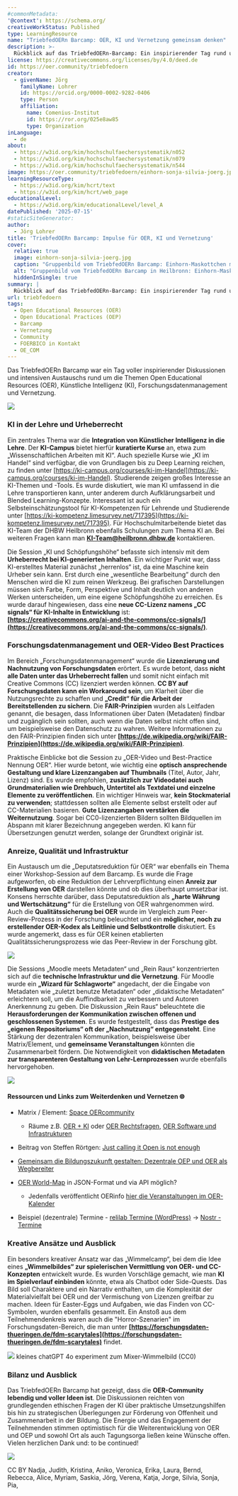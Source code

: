 ```yaml
---
#commonMetadata:
'@context': https://schema.org/
creativeWorkStatus: Published
type: LearningResource
name: "TriebfedOERn Barcamp: OER, KI und Vernetzung gemeinsam denken"
description: >-
  Rückblick auf das TriebfedOERn-Barcamp: Ein inspirierender Tag rund um Open Educational Resources (OER) und Vernetzung der Hochschulen.
license: https://creativecommons.org/licenses/by/4.0/deed.de
id: https://oer.community/triebfedoern
creator:
  - givenName: Jörg
    familyName: Lohrer
    id: https://orcid.org/0000-0002-9282-0406
    type: Person
    affiliation:
      name: Comenius-Institut
      id: https://ror.org/025e8aw85
      type: Organization
inLanguage:
  - de
about:
  - https://w3id.org/kim/hochschulfaechersystematik/n052
  - https://w3id.org/kim/hochschulfaechersystematik/n079
  - https://w3id.org/kim/hochschulfaechersystematik/n544
image: https://oer.community/triebfedoern/einhorn-sonja-silvia-joerg.jpg
learningResourceType:
  - https://w3id.org/kim/hcrt/text
  - https://w3id.org/kim/hcrt/web_page
educationalLevel:
  - https://w3id.org/kim/educationalLevel/level_A
datePublished: '2025-07-15'
#staticSiteGenerator:
author:
  - Jörg Lohrer
title: 'TriebfedOERn Barcamp: Impulse für OER, KI und Vernetzung'
cover:
  relative: true
  image: einhorn-sonja-silvia-joerg.jpg
  caption: "Gruppenbild vom TriebfedOERn Barcamp: Einhorn-Maskottchen mit Sonja, Silvia und Jörg als Symbol für kreative Zusammenarbeit in der OER-Community."
  alt: "Gruppenbild vom TriebfedOERn Barcamp in Heilbronn: Einhorn-Maskottchen mit Silvia, Sonja und Jörg als Symbol für vernetzte Zusammenarbeit in der OER-Community."
  hiddenInSingle: true
summary: |
  Rückblick auf das TriebfedOERn-Barcamp: Ein inspirierender Tag rund um Open Educational Resources (OER) und Vernetzung der Hochschulen.
url: triebfedoern
tags:
  - Open Educational Resources (OER)
  - Open Educational Practices (OEP)
  - Barcamp
  - Vernetzung
  - Community
  - FOERBICO in Kontakt
  - OE_COM
---
```



Das TriebfedOERn Barcamp war ein Tag voller inspirierender Diskussionen und intensiven Austauschs rund um die Themen Open Educational Resources (OER), Künstliche Intelligenz (KI), Forschungsdatenmanagement und Vernetzung.

![](sessionplan-triebfedoern-barcamp.jpg)


### KI in der Lehre und Urheberrecht

Ein zentrales Thema war die **Integration von Künstlicher Intelligenz in die Lehre**. Der **KI-Campus** bietet hierfür **kuratierte Kurse** an, etwa zum „Wissenschaftlichen Arbeiten mit KI“. Auch spezielle Kurse wie „KI im Handel“ sind verfügbar, die von Grundlagen bis zu Deep Learning reichen, zu finden unter [https://ki-campus.org/courses/ki-im-Handel](https://ki-campus.org/courses/ki-im-Handel). Studierende zeigen großes Interesse an KI-Themen und -Tools. Es wurde diskutiert, wie man KI umfassend in die Lehre transportieren kann, unter anderem durch Aufklärungsarbeit und Blended Learning-Konzepte. Interessant ist auch ein Selbsteinschätzungstool für KI-Kompetenzen für Lehrende und Studierende unter [https://ki-kompetenz.limesurvey.net/717395](https://ki-kompetenz.limesurvey.net/717395). Für Hochschulmitarbeitende bietet das KI-Team der DHBW Heilbronn ebenfalls Schulungen zum Thema KI an. Bei weiteren Fragen kann man **[KI-Team@heilbronn.dhbw.de](mailto:KI-Team@heilbronn.dhbw.de)** kontaktieren.

Die Session „KI und Schöpfungshöhe“ befasste sich intensiv mit dem **Urheberrecht bei KI-generierten Inhalten**. Ein wichtiger Punkt war, dass KI-erstelltes Material zunächst „herrenlos“ ist, da eine Maschine kein Urheber sein kann. Erst durch eine „wesentliche Bearbeitung“ durch den Menschen wird die KI zum reinen Werkzeug. Bei grafischen Darstellungen müssen sich Farbe, Form, Perspektive und Inhalt deutlich von anderen Werken unterscheiden, um eine eigene Schöpfungshöhe zu erreichen. Es wurde darauf hingewiesen, dass eine **neue CC-Lizenz namens „CC signals“ für KI-Inhalte in Entwicklung** ist: **[https://creativecommons.org/ai-and-the-commons/cc-signals/](https://creativecommons.org/ai-and-the-commons/cc-signals/)**.

### Forschungsdatenmanagement und OER-Video Best Practices

Im Bereich „Forschungsdatenmanagement“ wurde die **Lizenzierung und Nachnutzung von Forschungsdaten** erörtert. Es wurde betont, dass **nicht alle Daten unter das Urheberrecht fallen** und somit nicht einfach mit Creative Commons (CC) lizenziert werden können. **CC BY auf Forschungsdaten kann ein Workaround sein**, um Klarheit über die Nutzungsrechte zu schaffen und **„Credit“ für die Arbeit der Bereitstellenden zu sichern**. Die **FAIR-Prinzipien** wurden als Leitfaden genannt, die besagen, dass Informationen über Daten (Metadaten) findbar und zugänglich sein sollten, auch wenn die Daten selbst nicht offen sind, um beispielsweise den Datenschutz zu wahren. Weitere Informationen zu den FAIR-Prinzipien finden sich unter **[https://de.wikipedia.org/wiki/FAIR-Prinzipien](https://de.wikipedia.org/wiki/FAIR-Prinzipien)**.

Praktische Einblicke bot die Session zu „OER-Video und Best-Practice Nennung OER“. Hier wurde betont, wie wichtig eine **optisch ansprechende Gestaltung und klare Lizenzangaben auf Thumbnails** (Titel, Autor, Jahr, Lizenz) sind. Es wurde empfohlen, **zusätzlich zur Videodatei auch Grundmaterialien wie Drehbuch, Untertitel als Textdatei und einzelne Elemente zu veröffentlichen**. Ein wichtiger Hinweis war, **kein Stockmaterial zu verwenden**; stattdessen sollten alle Elemente selbst erstellt oder auf CC-Materialien basieren. **Gute Lizenzangaben verstärken die Weiternutzung**. Sogar bei CC0-lizenzierten Bildern sollten Bildquellen im Abspann mit klarer Bezeichnung angegeben werden. KI kann für Übersetzungen genutzt werden, solange der Grundtext originär ist.

### Anreize, Qualität und Infrastruktur

Ein Austausch um die „Deputatsreduktion für OER“ war ebenfalls ein Thema einer Workshop-Session auf dem Barcamp. Es wurde die Frage aufgeworfen, ob eine Reduktion der Lehrverpflichtung einen **Anreiz zur Erstellung von OER** darstellen könnte und ob dies überhaupt umsetzbar ist. Konsens herrschte darüber, dass Deputatsreduktion als **„harte Währung und Wertschätzung“** für die Erstellung von OER wahrgenommen wird. Auch die **Qualitätssicherung bei OER** wurde im Vergleich zum Peer-Review-Prozess in der Forschung beleuchtet und ein **möglicher, noch zu erstellender OER-Kodex als Leitlinie und Selbstkontrolle** diskutiert. Es wurde angemerkt, dass es für OER keinen etablierten Qualitätssicherungsprozess wie das Peer-Review in der Forschung gibt.

![](deputat-fuer-OER.jpg)


Die Sessions „Moodle meets Metadaten“ und „Rein Raus“ konzentrierten sich auf die **technische Infrastruktur und die Vernetzung**. Für Moodle wurde ein **„Wizard für Schlagworte“** angedacht, der die Eingabe von Metadaten wie „zuletzt benutze Metadaten“ oder „didaktische Metadaten“ erleichtern soll, um die Auffindbarkeit zu verbessern und Autoren Anerkennung zu geben. Die Diskussion „Rein Raus“ beleuchtete die **Herausforderungen der Kommunikation zwischen offenen und geschlossenen Systemen**. Es wurde festgestellt, dass das **Prestige des „eigenen Repositoriums“ oft der „Nachnutzung“ entgegensteht**. Eine Stärkung der dezentralen Kommunikation, beispielsweise über Matrix/Element, und **gemeinsame Veranstaltungen** könnten die Zusammenarbeit fördern. Die Notwendigkeit von **didaktischen Metadaten zur transparenteren Gestaltung von Lehr-Lernprozessen** wurde ebenfalls hervorgehoben.

![](moodle-zoerr.jpg)


#### Ressourcen und Links zum Weiterdenken und Vernetzen 🌐

-   Matrix / Element: [Space OERcommunity](https://matrix.to/#/#oercommunity:rpi-virtuell.de)
    -   Räume z.B. [OER + KI](https://matrix.to/#/#oer-ki:rpi-virtuell.de) oder [OER Rechtsfragen](https://matrix.to/#/#oer-rechtsfragen:rpi-virtuell.de), [OER Software und Infrastrukturen](https://matrix.to/#/#oer-it:academiccloud.de) 
-   Beitrag von Steffen Rörtgen: [Just calling it Open is not enough](https://njump.me/naddr1qvzqqqr4gupzq8zl7092ekzzcqwu4rehsgcmzesh29kjznd8t3aw4wlfu8h7ns8kqq2kstttxuexvnm0tfkkvh6nfapnxc64wpckx48r7gg)
   
-   [Gemeinsam die Bildungszukunft gestalten: Dezentrale OEP und OER als Wegbereiter](https://oer.community/dezentrale-oep-oer/)
- [OER World-Map](https://oerworldmap.org/) in JSON-Format und via API möglich?
    -   Jedenfalls veröffentlicht OERinfo [hier die Veranstaltungen im OER-Kalender](https://open-educational-resources.de/veranstaltungen/kalender/)  
-   Beispiel (dezentrale) Termine - [relilab Termine (WordPress)](https://relilab.org/termine/) -> [Nostr - Termine](https://rpi-virtuell.github.io/nostrfeed_calendar/event-wall.html)

### Kreative Ansätze und Ausblick

Ein besonders kreativer Ansatz war das „Wimmelcamp“, bei dem die Idee eines **„Wimmelbildes“ zur spielerischen Vermittlung von OER- und CC-Konzepten** entwickelt wurde. Es wurden Vorschläge gemacht, wie man **KI im Spielverlauf einbinden** könnte, etwa als Chatbot oder Side-Quests. Das Bild soll Charaktere und ein Narrativ enthalten, um die Komplexität der Materialvielfalt bei OER und der Vermischung von Lizenzen greifbar zu machen. Ideen für Easter-Eggs und Aufgaben, wie das Finden von CC-Symbolen, wurden ebenfalls gesammelt. Ein Anstoß aus dem Teilnehmendenkreis waren auch die "Horror-Szenarien" im Forschungsdaten-Bereich, die man unter **[https://forschungsdaten-thueringen.de/fdm-scarytales](https://forschungsdaten-thueringen.de/fdm-scarytales)** findet.

![](oer-wimmelbild-cc-mixer.jpg)
kleines chatGPT 4o experiment zum Mixer-Wimmelbild (CC0)

### Bilanz und Ausblick
Das TriebfedOERn Barcamp hat gezeigt, dass die **OER-Community lebendig und voller Ideen ist**. Die Diskussionen reichten von grundlegenden ethischen Fragen der KI über praktische Umsetzungshilfen bis hin zu strategischen Überlegungen zur Förderung von Offenheit und Zusammenarbeit in der Bildung. Die Energie und das Engagement der Teilnehmenden stimmen optimistisch für die Weiterentwicklung von OER und OEP und sowohl Ort als auch Tagungsorga ließen keine Wünsche offen. 
Vielen herzlichen Dank und: to be continued!

![](einhorn-sonja-silvia-joerg.jpg)

CC BY Nadja, Judith, Kristina, Aniko, Veronica, Erika, Laura, Bernd, Rebecca, Alice, Myriam, Saskia, Jörg, Verena, Katja, Jorge, Silvia, Sonja, Pia, 